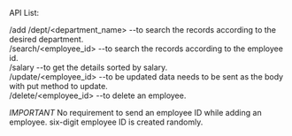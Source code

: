 API List:

/add
/dept/<department_name>    --to search the records according to the desired department.  
/search/<employee_id>      --to search the records according to the employee id.  
/salary                    --to get the details sorted by salary.  
/update/<employee_id>      --to be updated data needs to be sent as the body with put method to update.   
/delete/<employee_id>      --to delete an employee.   

 *IMPORTANT*
 No requirement to send an employee ID while adding an employee. six-digit employee ID is created randomly.
